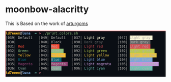 # moonbow-alacritty


This is Based on the work of [arturgoms](https://github.com/arturgoms/moonbow.nvim)

![demo](Pics/Screenshot_20230423_151426.png)
